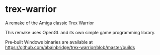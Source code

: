 # trex-warrior
A remake of the Amiga classic Trex Warrior

This remake uses OpenGL and its own simple game programming library.

Pre-built Windows binaries are available at https://github.com/abainbridge/trex-warrior/blob/master/builds
